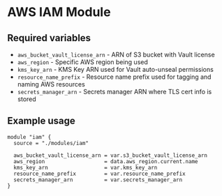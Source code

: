 # AWS IAM Module

## Required variables

* `aws_bucket_vault_license_arn` - ARN of S3 bucket with Vault license
* `aws_region` - Specific AWS region being used
* `kms_key_arn` - KMS Key ARN used for Vault auto-unseal permissions
* `resource_name_prefix` - Resource name prefix used for tagging and naming AWS resources
* `secrets_manager_arn` - Secrets manager ARN where TLS cert info is stored

## Example usage

```hcl
module "iam" {
  source = "./modules/iam"

  aws_bucket_vault_license_arn = var.s3_bucket_vault_license_arn
  aws_region                   = data.aws_region.current.name
  kms_key_arn                  = var.kms_key_arn
  resource_name_prefix         = var.resource_name_prefix
  secrets_manager_arn          = var.secrets_manager_arn
}
```
